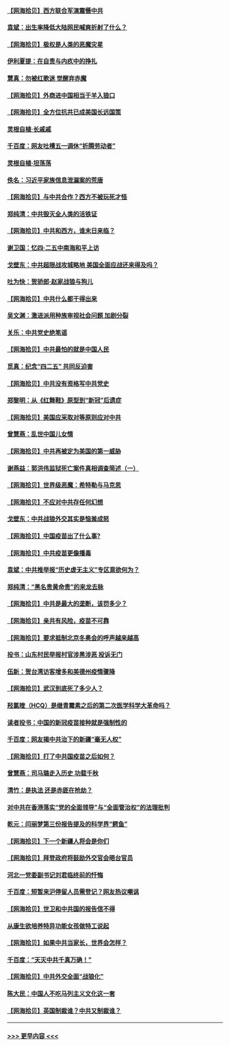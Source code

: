 #### [【网海拾贝】西方联合军演震慑中共](../pages/nsc993/n12913466.md?t=04292151) 
#### [袁斌：出生率降低大陆网民喊爽折射了什么？](../pages/nsc993/n12913365.md?t=04292151) 
#### [【网海拾贝】极权是人类的恶魔灾星](../pages/nsc993/n12910697.md?t=04292151) 
#### [伊利夏提：在自责与内疚中的挣扎](../pages/nsc993/n12910493.md?t=04292151) 
#### [慧真：勿被红歌迷 觉醒弃赤魔](../pages/nsc993/n12910485.md?t=04292151) 
#### [【网海拾贝】外商进中国相当于羊入狼口](../pages/nsc993/n12908274.md?t=04292151) 
#### [【网海拾贝】全方位抗共已成美国长远国策](../pages/nsc993/n12906878.md?t=04292151) 
#### [灵根自植‧长戚戚](../pages/nsc993/n12905585.md?t=04292151) 
#### [千百度：网友吐槽五一调休“折腾劳动者”](../pages/nsc993/n12905934.md?t=04292151) 
#### [灵根自植‧坦荡荡](../pages/nsc993/n12905562.md?t=04292151) 
#### [佚名：习近平家族信息泄漏案的荒唐](../pages/nsc993/n12904705.md?t=04292151) 
#### [【网海拾贝】与中共合作？西方不被玩死才怪](../pages/nsc993/n12903873.md?t=04292151) 
#### [郑纯清：中共毁灭全人类的活铁证](../pages/nsc993/n12903785.md?t=04292151) 
#### [【网海拾贝】中共和西方，谁末日来临？](../pages/nsc993/n12903482.md?t=04292151) 
#### [谢卫国：忆四‧二五中南海和平上访](../pages/nsc993/n12902192.md?t=04292151) 
#### [戈壁东：中共超限战攻城略地 美国全面应战还来得及吗？](../pages/nsc993/n12902297.md?t=04292151) 
#### [吐为快：贺骄郎‧赵家战狼与狗儿](../pages/nsc993/n12902280.md?t=04292151) 
#### [【网海拾贝】中共什么都干得出来](../pages/nsc993/n12897500.md?t=04292151) 
#### [吴文渊：激进派用种族审视社会问题 加剧分裂](../pages/nsc993/n12893881.md?t=04292151) 
#### [关乐：中共党史绝笔谣](../pages/nsc993/n12897270.md?t=04292151) 
#### [【网海拾贝】中共最怕的就是中国人民](../pages/nsc993/n12894705.md?t=04292151) 
#### [觅真：纪念“四二五” 共同反迫害](../pages/nsc993/n12894553.md?t=04292151) 
#### [【网海拾贝】中共没有资格写中共党史](../pages/nsc993/n12892231.md?t=04292151) 
#### [郑黎明：从《红舞鞋》原型到“新冠”后遗症](../pages/nsc993/n12890469.md?t=04292151) 
#### [【网海拾贝】美国应采取对等原则应对中共](../pages/nsc993/n12889176.md?t=04292151) 
#### [曾慧燕：乱世中国儿女情](../pages/nsc993/n12887931.md?t=04292151) 
#### [【网海拾贝】中共再被定为美国的第一威胁](../pages/nsc993/n12887580.md?t=04292151) 
#### [谢燕益：郭洪伟监狱死亡案件真相调查简述（一）](../pages/nsc993/n12885648.md?t=04292151) 
#### [【网海拾贝】世界级恶魔：希特勒与马克思](../pages/nsc993/n12884062.md?t=04292151) 
#### [【网海拾贝】不应对中共存任何幻想](../pages/nsc993/n12881460.md?t=04292151) 
#### [戈壁东：中共战狼外交其实是恼羞成怒](../pages/nsc993/n12880392.md?t=04292151) 
#### [【网海拾贝】中国疫苗出了什么事?](../pages/nsc993/n12879124.md?t=04292151) 
#### [【网海拾贝】中共疫苗更像播毒](../pages/nsc993/n12876631.md?t=04292151) 
#### [袁斌：中共推举报“历史虚无主义”专区意欲何为？](../pages/nsc993/n12876530.md?t=04292151) 
#### [郑纯清：“黑名贵黄命贵”的来龙去脉](../pages/nsc993/n12875589.md?t=04292151) 
#### [【网海拾贝】中共是最大的垄断，该罚多少？](../pages/nsc993/n12874006.md?t=04292151) 
#### [【网海拾贝】亲共有风险，疫苗不可靠](../pages/nsc993/n12872224.md?t=04292151) 
#### [【网海拾贝】要求抵制北京冬奥会的呼声越来越高](../pages/nsc993/n12868962.md?t=04292151) 
#### [投书：山东村民举报村官涉黑涉恶 投诉无门](../pages/nsc993/n12869726.md?t=04292151) 
#### [伍新：贺台湾访客增多和美德州疫情骤降](../pages/nsc993/n12865651.md?t=04292151) 
#### [【网海拾贝】武汉到底死了多少人？](../pages/nsc993/n12863707.md?t=04292151) 
#### [羟氯喹（HCQ）是继青霉素之后的第二次医学科学大革命吗？](../pages/nsc993/n12638564.md?t=04292151) 
#### [读者投书：中国的新冠疫苗接种就是强制性的](../pages/nsc993/n12859932.md?t=04292151) 
#### [千百度：网友揭中共治下的新疆“毫无人权”](../pages/nsc993/n12858385.md?t=04292151) 
#### [【网海拾贝】打了中共国疫苗之后如何？](../pages/nsc993/n12857866.md?t=04292151) 
#### [曾慧燕：司马璐走入历史 功载千秋](../pages/nsc993/n12856996.md?t=04292151) 
#### [清竹：是执法 还是赤匪在抢劫？](../pages/nsc993/n12856952.md?t=04292151) 
#### [对中共在香港落实“党的全面领导”与“全面管治权”的法理批判](../pages/nsc993/n12856929.md?t=04292151) 
#### [乾元：闫丽梦第三份报告提及的科学界“鳄鱼”](../pages/nsc993/n12855985.md?t=04292151) 
#### [【网海拾贝】下一个新疆人将会是你们](../pages/nsc993/n12855864.md?t=04292151) 
#### [【网海拾贝】拜登政府将鼓励外交官会晤台官员](../pages/nsc993/n12853615.md?t=04292151) 
#### [河北一党委副书记刘君临终前的忏悔](../pages/nsc993/n12849420.md?t=04292151) 
#### [千百度：短暂来沪停留人员需登记？网友热议嘲讽](../pages/nsc993/n12853497.md?t=04292151) 
#### [【网海拾贝】世卫和中共国的报告信不得](../pages/nsc993/n12850902.md?t=04292151) 
#### [从康生欲培养特异功能女孩做特工说起](../pages/nsc993/n12849289.md?t=04292151) 
#### [【网海拾贝】如果中共当家长，世界会怎样？](../pages/nsc993/n12848436.md?t=04292151) 
#### [千百度：“天灭中共千真万确！”](../pages/nsc993/n12845659.md?t=04292151) 
#### [【网海拾贝】中共外交全面“战狼化”](../pages/nsc993/n12845607.md?t=04292151) 
#### [陈大民：中国人不吃马列主义文化这一套](../pages/nsc993/n12842496.md?t=04292151) 
#### [【网海拾贝】英国制裁谁？中共又制裁谁？](../pages/nsc993/n12840909.md?t=04292151) 

----
#### [ >>> 更早内容 <<< ](../indexes/nsc993-earlier.md)
